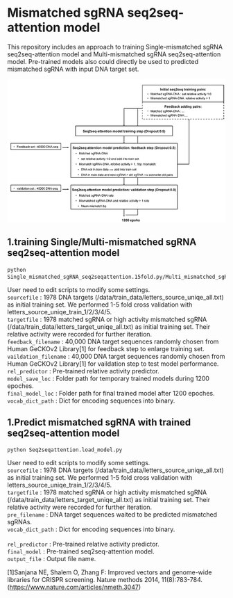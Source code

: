 Mismatched sgRNA seq2seq-attention model
================================
This repository includes an approach to training Single-mismatched sgRNA seq2seq-attention model and Multi-mismatched sgRNA seq2seq-attention model. Pre-trained models also could directly be used to predicted mismatched sgRNA with input DNA target set.

![Flow](https://github.com/ew314/sgRNA_seq2seq/blob/main/seq2seq_attention/flow.jpg)

1.training Single/Multi-mismatched sgRNA seq2seq-attention model
--------------

    python Single_mismatched_sgRNA_seq2seqattention.15fold.py/Multi_mismatched_sgRNA_seq2seqattention.py

User need to edit scripts to modify some settings. <br>
`sourcefile` : 1978 DNA targets (/data/train_data/letters_source_uniqe_all.txt) as initial training set. We performed 1-5 fold cross validation with letters_source_uniqe_train_1/2/3/4/5.<br>
`targetfile` : 1978 matched sgRNA or high activity mismatched sgRNA (/data/train_data/letters_target_uniqe_all.txt) as initial training set. Their relative activity were recorded for further iteration.<br>
`feedback_filename`   : 40,000 DNA target sequences randomly chosen from Human GeCKOv2 Library[1] for feedback step to enlarge training set.<br>
`vaildation_filename` : 40,000 DNA target sequences randomly chosen from Human GeCKOv2 Library[1] for vaildation step to test model performance.<br>
`rel_predictor`       : Pre-trained relative activity predictor.<br>
`model_save_loc`      : Folder path for temporary trained models during 1200 epoches.<br>
`final_model_loc`     : Folder path for final trained model after 1200 epoches.<br>
`vocab_dict_path`     : Dict for encoding sequences into binary.<br>  

1.Predict mismatched sgRNA with trained seq2seq-attention model
--------------

    python Seq2seqattention.load_model.py

User need to edit scripts to modify some settings. <br>
`sourcefile` : 1978 DNA targets (/data/train_data/letters_source_uniqe_all.txt) as initial training set. We performed 1-5 fold cross validation with letters_source_uniqe_train_1/2/3/4/5.<br>
`targetfile` : 1978 matched sgRNA or high activity mismatched sgRNA (/data/train_data/letters_target_uniqe_all.txt) as initial training set. Their relative activity were recorded for further iteration.<br>
`pre_filename`   : DNA target sequences waited to be predicted mismatched sgRNAs.<br>
`vocab_dict_path`     : Dict for encoding sequences into binary.<br>  
`rel_predictor`       : Pre-trained relative activity predictor.<br>
`final_model`     : Pre-trained seq2seq-attention model.<br>
`output_file`     : Output file name.<br>

[1]Sanjana NE, Shalem O, Zhang F: Improved vectors and genome-wide libraries for CRISPR screening. Nature methods 2014, 11(8):783-784.(https://www.nature.com/articles/nmeth.3047)
